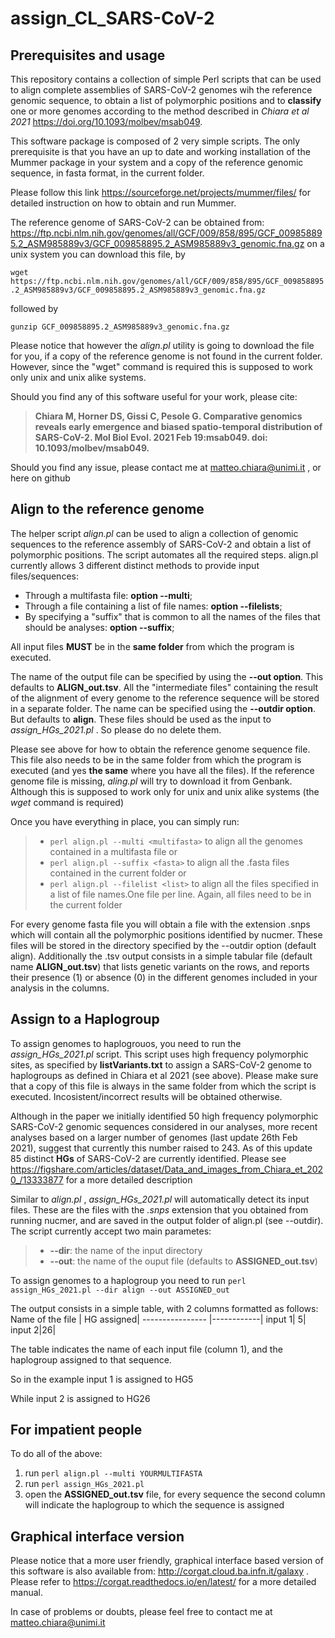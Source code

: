 # assign_CL_SARS-CoV-2

## Prerequisites and usage

This repository contains a collection of simple Perl scripts that can be used to align complete assemblies of SARS-CoV-2 genomes wih the reference genomic sequence, to obtain a list of polymorphic positions and to **classify** one or more genomes according to the method described in *Chiara et al 2021* https://doi.org/10.1093/molbev/msab049. 

This software package is composed of 2 very simple scripts. The only prerequisite is that you have an up to date and working installation of the Mummer package in your system and a copy of the reference genomic sequence, in fasta format, in the current folder.

Please follow this link https://sourceforge.net/projects/mummer/files/ for detailed instruction on how to obtain and run Mummer.

The reference genome of SARS-CoV-2 can be obtained from:
https://ftp.ncbi.nlm.nih.gov/genomes/all/GCF/009/858/895/GCF_009858895.2_ASM985889v3/GCF_009858895.2_ASM985889v3_genomic.fna.gz
on a unix system you can download this file, by

`wget https://ftp.ncbi.nlm.nih.gov/genomes/all/GCF/009/858/895/GCF_009858895.2_ASM985889v3/GCF_009858895.2_ASM985889v3_genomic.fna.gz`

followed by

`gunzip GCF_009858895.2_ASM985889v3_genomic.fna.gz`

Please notice that however the *align.pl* utility is going to download the file for you, if a copy of the reference genome is not found in the current folder. However, since the "wget" command is required this is supposed to work only unix and unix alike systems.

Should you find any of this software useful for your work, please cite:
>**Chiara M, Horner DS, Gissi C, Pesole G. Comparative genomics reveals early emergence and biased spatio-temporal distribution of SARS-CoV-2. Mol Biol Evol. 2021 Feb 19:msab049. doi: 10.1093/molbev/msab049.**

Should you find any issue, please contact me at matteo.chiara@unimi.it , or here on github

## Align to the reference genome

The helper script *align.pl* can be used to align a collection of genomic sequences to the reference assembly of SARS-CoV-2 and obtain a list of polymorphic positions. The script automates all the required steps. align.pl currently allows 3 different distinct methods to provide input files/sequences:
* Through a multifasta file: **option --multi**;
* Through a file containing a list of file names: **option --filelists**;
* By specifying a "suffix" that is common to all the names of the files that should be analyses: **option --suffix**;

All input files **MUST** be in the **same folder** from which the program is executed. 

The name of the output file can be specified by using the **--out option**. This defaults to **ALIGN_out.tsv**. 
All the "intermediate files" containing the result of the alignment of every genome to the reference sequence will be stored in a separate folder. The name  can be specified using the **--outdir option**. But defaults to **align**. These files should be used as the input to *assign_HGs_2021.pl* . So please do no delete them.

Please see above for how to obtain the reference genome sequence file. This file also needs to be in the same folder from which the program is executed (and yes **the same** where you have all the files). If the reference genome file is missing, *aling.pl* will try to download it from Genbank. Although this is supposed to work only for unix and unix alike systems (the *wget* command is required)

Once you have everything in place, you can simply run:
>* `perl align.pl --multi <multifasta>` to align all the genomes contained in a multifasta file or
>* `perl align.pl --suffix <fasta>` to align all the .fasta files contained in the current folder or
>* `perl align.pl --filelist <list>` to align all the files specified in a list of file names.One file per line. Again, all files need to be in the current folder

For every genome fasta file you will obtain a file with the extension .snps which will contain all the polymorphic positions identified by nucmer. These files will be stored in the directory specified by the --outdir option (default align). Additionally the .tsv output consists in a simple tabular file (default name **ALIGN_out.tsv**) that lists genetic variants on the rows, and reports their presence (1) or absence (0) in the different genomes included in your analysis in the columns. 


## Assign to a Haplogroup

To assign genomes to haplogrouos, you need to run the *assign_HGs_2021.pl* script. This script uses high frequency polymorphic sites, as specified by **listVariants.txt** to assign a SARS-CoV-2 genome to haplogroups as defined in Chiara et al 2021 (see above). Please make sure that a copy of this file is always in the same folder from which the script is executed. Incosistent/incorrect results will be obtained otherwise.

Although in the paper we initially identified 50 high frequency polymorphic SARS-CoV-2 genomic sequences considered in our analyses, more recent analyses based on a larger number of genomes (last update 26th Feb 2021), suggest that currently this number raised to 243.  As of this update 85 distinct **HGs** of SARS-CoV-2 are currently identified.  Please see https://figshare.com/articles/dataset/Data_and_images_from_Chiara_et_2020_/13333877 for a more detailed description

Similar to *align.pl* , *assign_HGs_2021.pl* will automatically detect its input files. These are the files with the *.snps* extension that you obtained from running nucmer, and are saved in the output folder of align.pl (see --outdir). The script currently accept two main parametes:
>* **--dir**: the name of the input directory 
>* **--out**: the name of the ouput file (defaults to **ASSIGNED_out.tsv**)

To assign genomes to a haplogroup you need to run
`perl assign_HGs_2021.pl --dir align --out ASSIGNED_out `


The output consists in a simple table, with 2 columns formatted as follows:
Name of the file | HG assigned|
---------------- |------------|
input 1| 5|
input 2|26|

The table indicates the name of each input file (column 1), and the haplogroup assigned to that sequence.

So in the example input 1 is assigned to HG5

While input 2 is assigned to HG26

## For impatient people

To do all of the above: 
1. run `perl align.pl --multi YOURMULTIFASTA`
4. run `perl assign_HGs_2021.pl`
5. open the **ASSIGNED_out.tsv** file, for every sequence the second column will indicate the haplogroup to which the sequence is assigned

## Graphical interface version

Please notice that a more user friendly, graphical interface based version of this software is also available from: http://corgat.cloud.ba.infn.it/galaxy . Please refer to https://corgat.readthedocs.io/en/latest/ for a more detailed manual.

In case of problems or doubts, please feel free to contact me at matteo.chiara@unimi.it


